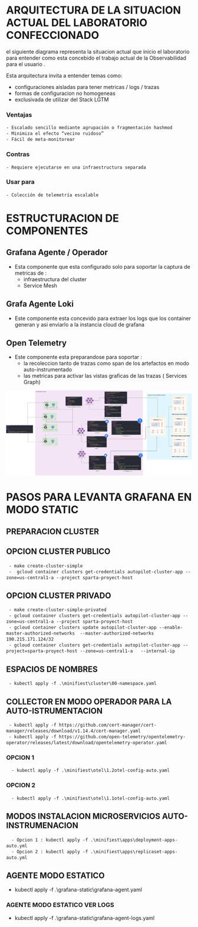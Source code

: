 # ARQUITECTURA DE LA SITUACION ACTUAL DEL LABORATORIO CONFECCIONADO


el siguiente diagrama representa la situacion actual que inicio el laboratorio para entender como esta concebido el trabajo actual de la Observabilidad para el usuario .

Esta arquitectura invita a entender temas como:

 - configuraciones aisladas para tener metricas / logs / trazas
 - formas de configuracion no homogeneas
 - exclusivada de utilizar del Stack  LGTM 

### Ventajas
````
- Escalado sencillo mediante agrupación o fragmentación hashmod
- Minimiza el efecto “vecino ruidoso”
- Fácil de meta-monitorear
````

### Contras
````
- Requiere ejecutarse en una infraestructura separada
````
### Usar para
````
- Colección de telemetría escalable
````

# ESTRUCTURACION DE COMPONENTES 

## Grafana Agente / Operador 

 - Esta componente que esta configurado solo para soportar la captura de metricas de :
   -  infraestructura  del cluster
   -  Service Mesh

## Grafa Agente Loki
 - Este componente esta concevido para extraer los logs que los container generan y asi enviarlo a la instancia cloud de grafana

## Open Telemetry

 - Este componente esta preparandose para soportar :
   - la recoleccion tanto de trazas como span de los artefactos en modo auto-instrumentado
   - las metricas para activar las vistas graficas de las trazas ( Services Graph)


![picture](Grafana_Agent_Static_Mode.png)


# PASOS PARA LEVANTA GRAFANA EN MODO STATIC

## PREPARACION CLUSTER

 ## OPCION CLUSTER PUBLICO
 ````
  - make create-cluster-simple 
  -  gcloud container clusters get-credentials autopilot-cluster-app --zone=us-central1-a --project sparta-proyect-host 
 ````

 ## OPCION CLUSTER PRIVADO

 ````
  - make create-cluster-simple-privated  
  - gcloud container clusters get-credentials autopilot-cluster-app --zone=us-central1-a --project sparta-proyect-host 
  - gcloud container clusters update autopilot-cluster-app --enable-master-authorized-networks  --master-authorized-networks 190.215.171.124/32
  - gcloud container clusters get-credentials autopilot-cluster-app --project=sparta-proyect-host --zone=us-central1-a   --internal-ip
````

## ESPACIOS  DE NOMBRES
````
 - kubectl apply -f .\minifiest\cluster\00-namespace.yaml
````

## COLLECTOR EN MODO OPERADOR PARA LA AUTO-ISTRUMENTACION
````
 - kubectl apply -f https://github.com/cert-manager/cert-manager/releases/download/v1.14.4/cert-manager.yaml
 - kubectl apply -f https://github.com/open-telemetry/opentelemetry-operator/releases/latest/download/opentelemetry-operator.yaml
````
###  OPCION 1
````
  - kubectl apply -f .\minifiest\otel\1.2otel-config-auto.yaml
````
###  OPCION 2
````
  - kubectl apply -f .\minifiest\otel\1.1otel-config-auto.yaml
````

## MODOS INSTALACION MICROSERVICIOS  AUTO-INSTRUMENACION 
````
  - Opcion 1 : kubectl apply -f .\minifiest\apps\deployment-apps-auto.yml 
  - Opcion 2 : kubectl apply -f .\minifiest\apps\replicaset-apps-auto.yml
````


## AGENTE MODO ESTATICO 
 - kubectl apply -f .\grafana-static\grafana-agent.yaml


### AGENTE MODO ESTATICO VER LOGS
 - kubectl apply -f .\grafana-static\grafana-agent-logs.yaml